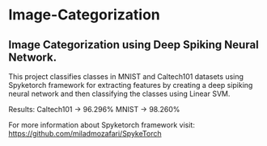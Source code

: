 # Image-Categorization
## Image Categorization using Deep Spiking Neural Network.
This project classifies classes in MNIST and Caltech101 datasets using Spyketorch framework for extracting features by creating a deep sipiking neural network and then classifying the classes using Linear SVM.

Results:
Caltech101 -> 96.296%
MNIST -> 98.260%

For more information about Spyketorch framework visit:
https://github.com/miladmozafari/SpykeTorch
